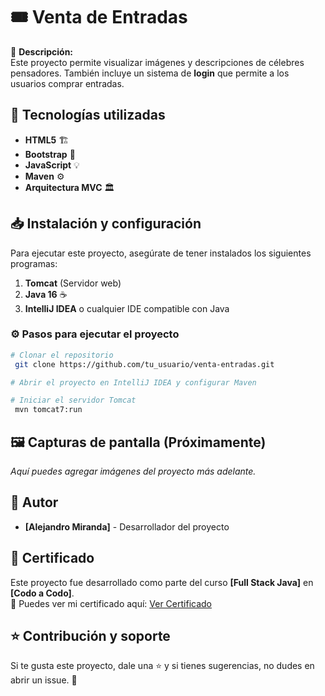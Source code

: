 # 🎟️ Venta de Entradas

📌 **Descripción:**  
Este proyecto permite visualizar imágenes y descripciones de célebres pensadores. También incluye un sistema de **login** que permite a los usuarios comprar entradas.

## 🚀 Tecnologías utilizadas

- **HTML5** 🏗️
- **Bootstrap** 🎨
- **JavaScript** 💡
- **Maven** ⚙️
- **Arquitectura MVC** 🏛️

## 📥 Instalación y configuración

Para ejecutar este proyecto, asegúrate de tener instalados los siguientes programas:

1. **Tomcat** (Servidor web)
2. **Java 16** ☕
3. **IntelliJ IDEA** o cualquier IDE compatible con Java

### ⚙️ Pasos para ejecutar el proyecto

```sh
# Clonar el repositorio
 git clone https://github.com/tu_usuario/venta-entradas.git

# Abrir el proyecto en IntelliJ IDEA y configurar Maven

# Iniciar el servidor Tomcat
 mvn tomcat7:run
```

## 🖼️ Capturas de pantalla (Próximamente)
_Aquí puedes agregar imágenes del proyecto más adelante._

## 👤 Autor

- **[Alejandro Miranda]** - Desarrollador del proyecto


## 📜 Certificado  
Este proyecto fue desarrollado como parte del curso **[Full Stack Java]** en **[Codo a Codo]**.  
📄 Puedes ver mi certificado aquí: [Ver Certificado](
https://github.com/mirandaAle/web-de-ventas-de-entrada/blob/main/tpfinal_pensadores/src/main/webapp/img/Miranda%20Alejandro%20Neri%2032297918.pdf)

## ⭐ Contribución y soporte
Si te gusta este proyecto, dale una ⭐ y si tienes sugerencias, no dudes en abrir un issue. 🚀

